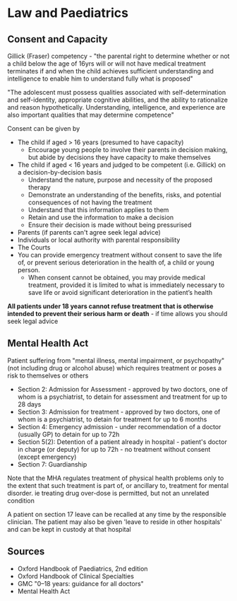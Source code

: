 # Law and Paediatrics

## Consent and Capacity

Gillick (Fraser) competency - "the parental right to determine whether or not a child below the age of 16yrs will or will not have medical treatment terminates if and when the child achieves sufficient understanding and intelligence to enable him to understand fully what is proposed"


"The adolescent must possess qualities associated with self-determination and self-identity, appropriate cognitive abilities, and the ability to rationalize and reason hypothetically. Understanding, intelligence, and experience are also important qualities that may determine competence"

Consent can be given by
- The child if aged > 16 years (presumed to have capacity)
	- Encourage young people to involve their parents in decision making, but abide by decisions they have capacity to make themselves
- The child if aged < 16 years and judged to be competent (i.e. Gillick) on a decision-by-decision basis
	- Understand the nature, purpose and necessity of the proposed therapy
	- Demonstrate an understanding of the benefits, risks, and potential consequences of not having the treatment
	- Understand that this information applies to them
	- Retain and use the information to make a decision
	- Ensure their decision is made without being pressurised
- Parents (if parents can't agree seek legal advice)
- Individuals or local authority with parental responsibility
- The Courts
- You can provide emergency treatment without consent to save the life of, or prevent serious deterioration in the health of, a child or young person.
	- When consent cannot be obtained, you may provide medical treatment, provided it is limited to what is immediately necessary to save life or avoid significant deterioration in the patient’s health

**All patients under 18 years cannot refuse treatment that is otherwise intended to prevent their serious harm or death** - if time allows you should seek legal advice


## Mental Health Act
Patient suffering from "mental illness, mental impairment, or psychopathy" (not including drug or alcohol abuse) which requires treatment or poses a risk to themselves or others


- Section 2: Admission for Assessment - approved by two doctors, one of whom is a psychiatrist, to detain for assessment and treatment for up to 28 days
- Section 3: Admission for treatment - approved by two doctors, one of whom is a psychiatrist, to detain for treatment for up to 6 months
- Section 4: Emergency admission - under recommendation of a doctor (usually GP) to detain for up to 72h
- Section 5(2): Detention of a patient already in hospital - patient's doctor in charge (or deputy) for up to 72h - no treatment without consent (except emergency)
- Section 7: Guardianship

Note that the MHA regulates treatment of physical health problems only to the extent that such treatment is part of, or ancillary to, treatment for mental disorder. ie treating drug over-dose is permitted, but not an unrelated condition

A patient on section 17 leave can be recalled at any time by the responsible clinician. The patient may also be given 'leave to reside in other hospitals' and can be kept in custody at that hospital
## Sources
- Oxford Handbook of Paediatrics, 2nd edition
- Oxford Handbook of Clinical Specialties
- GMC "0–18 years: guidance for all doctors"
- Mental Health Act